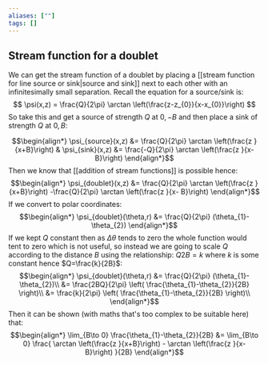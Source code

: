 ```yaml
---
aliases: [""]
tags: []
---
```


## Stream function for a doublet


We can get the stream function of a doublet by placing a [[stream function for line source or sink|source and sink]] next to each other with an infinitesimally small separation. Recall the equation for a source/sink is:
$$ \psi(x,z) = \frac{Q}{2\pi} \arctan \left(\frac{z-z_{0}}{x-x_{0}}\right)  $$ So take this and get a source of strength $Q$ at $0,-B$ and then place a sink of strength $Q$ at $0 , B$:

$$\begin{align*}
\psi_{source}(x,z) &=  \frac{Q}{2\pi} \arctan \left(\frac{z }{x+B}\right) & \psi_{sink}(x,z) &=  \frac{-Q}{2\pi} \arctan \left(\frac{z }{x- B}\right)
\end{align*}$$
Then we know that [[addition of stream functions]] is possible hence:
$$\begin{align*}
\psi_{doublet}(x,z) &=  \frac{Q}{2\pi} \arctan \left(\frac{z }{x+B}\right) -\frac{Q}{2\pi} \arctan \left(\frac{z }{x- B}\right) 
\end{align*}$$
If we convert to polar coordinates:
$$\begin{align*}
\psi_{doublet}(\theta,r) &=  \frac{Q}{2\pi} (\theta_{1}-\theta_{2})
\end{align*}$$
If we kept $Q$ constant then as $\Delta \theta$ tends to zero the whole function would tent to zero which is not useful, so instead we are going to scale $Q$ according to the distance $B$ using the relationship: $Q2B=k$ where $k$ is some constant hence $Q=\frac{k}{2B}$:
$$\begin{align*}
\psi_{doublet}(\theta,r) &=  \frac{Q}{2\pi} (\theta_{1}-\theta_{2})\\
  &=  \frac{2BQ}{2\pi} \left( \frac{\theta_{1}-\theta_{2}}{2B} \right)\\
  &=  \frac{k}{2\pi} \left( \frac{\theta_{1}-\theta_{2}}{2B} \right)\\
\end{align*}$$
Then it can be shown (with maths that's too complex to be suitable here) that:
$$\begin{align*}
\lim_{B\to 0} \frac{\theta_{1}-\theta_{2}}{2B} &= \lim_{B\to 0} \frac{  \arctan \left(\frac{z }{x+B}\right) -  \arctan \left(\frac{z }{x- B}\right)  }{2B}
\end{align*}$$